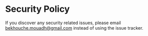 # Security Policy

If you discover any security related issues, please email bekhouche.mouadh@gmail.com instead of using the issue tracker.
